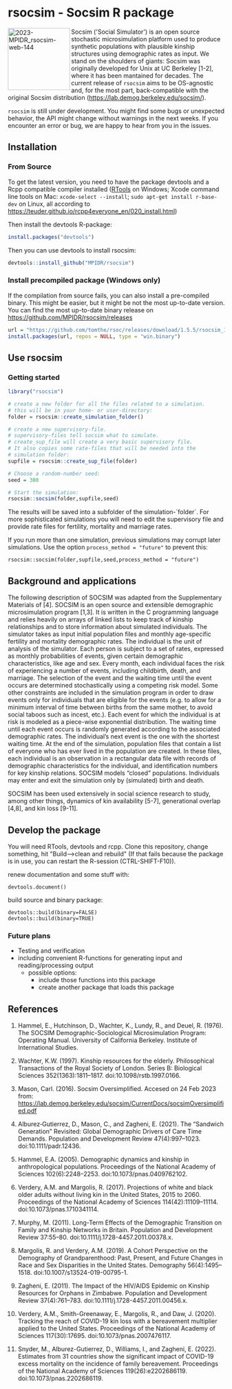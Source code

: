 # rsocsim - Socsim R package

<img align="left" width="144" alt="2023-MPIDR_rsocsim-web-144" src="https://user-images.githubusercontent.com/5939967/221559559-1233e070-0e0a-43a1-b451-a3215c0b7d4c.png">

Socsim ('Social Simulator') is an open source stochastic microsimulation platform used to produce synthetic populations with plausible kinship structures using demographic rates as input.
We stand on the shoulders of giants: Socsim was originally developed for Unix at UC Berkeley [1-2], where it has been mantained for decades. The current release of `rsocsim` aims to be OS-agnostic and, for the most part, back-compatible with the original Socsim distribution (https://lab.demog.berkeley.edu/socsim/).

`rsocsim` is still under development. You might find some bugs or unexpected behavior, the API might change without warnings in the next weeks.
If you encounter an error or bug, we are happy to hear from you in the issues.

## Installation


### From Source


To get the latest version, you need to have the package devtools and a 
Rcpp compatible compiler installed ([RTools](https://cran.r-project.org/bin/windows/Rtools/index.html)
on Windows; Xcode command line tools on Mac: `xcode-select --install`; 
`sudo apt-get install r-base-dev` on Linux,
all according to https://teuder.github.io/rcpp4everyone_en/020_install.html)


Then install the devtools R-package:
````R
install.packages("devtools")
````

Then you can use devtools to install rsocsim:
````R
devtools::install_github("MPIDR/rsocsim")
````

### Install precompiled package (Windows only)

If the compilation from source fails, you can also install a pre-compiled binary. This might be easier, but it might be not the most up-to-date version. You can find the most up-to-date binary release on https://github.com/MPIDR/rsocsim/releases

````R
url = "https://github.com/tomthe/rsoc/releases/download/1.5.5/rsocsim_1.5.5.zip"
install.packages(url, repos = NULL, type = "win.binary")
````

## Use rsocsim


### Getting started

````R
library("rsocsim")

# create a new folder for all the files related to a simulation.
# this will be in your home- or user-directory:
folder = rsocsim::create_simulation_folder()

# create a new supervisory-file.
# supervisory-files tell socsim what to simulate. 
# create_sup_file will create a very basic supervisory file.
# It also copies some rate-files that will be needed into the 
# simulation folder:
supfile = rsocsim::create_sup_file(folder)

# Choose a random-number seed:
seed = 300

# Start the simulation:
rsocsim::socsim(folder,supfile,seed)

````

The results will be saved into a subfolder of the  simulation-`folder´.
For more sophisticated simulations you will need to edit the supervisory
file and provide rate files for fertility, mortality and marriage rates.

If you run more than one simulation, previous simulations may corrupt
later simulations. Use the option `process_method = "future"` to prevent this:
```
rsocsim::socsim(folder,supfile,seed,process_method = "future")
```


## Background and applications

The following description of SOCSIM was adapted from the Supplementary Materials of [4]. 
SOCSIM is an open source and extensible demographic microsimulation program [1,3]. 
It is written in the C programming language and relies heavily on arrays of linked lists to keep track of kinship relationships and to store information about simulated individuals. 
The simulator takes as input initial population files and monthly age-specific fertility and mortality demographic rates. 
The individual is the unit of analysis of the simulator. 
Each person is subject to a set of rates, expressed as monthly probabilities of events, given certain demographic characteristics, like age and sex. 
Every month, each individual faces the risk of experiencing a number of events, including childbirth, death, and marriage. 
The selection of the event and the waiting time until the event occurs are determined stochastically using a competing risk model. 
Some other constraints are included in the simulation program in order to draw events only for individuals that are eligible for the events (e.g. to allow for a minimum interval of time between births from the same mother, to avoid social taboos such as incest, etc.). 
Each event for which the individual is at risk is modeled as a piece-wise exponential distribution. 
The waiting time until each event occurs is randomly generated according to the associated demographic rates. 
The individual’s next event is the one with the shortest waiting time. 
At the end of the simulation, population files that contain a list of everyone who has ever lived in the population are created. 
In these files, each individual is an observation in a rectangular data file with records of demographic characteristics for the individual, and identification numbers for key kinship relations.
SOCSIM models “closed” populations. 
Individuals may enter and exit the simulation only by (simulated) birth and death. 


SOCSIM has been used extensively in social science research to study, among other things, dynamics of kin availability [5-7], generational overlap [4,8], and kin loss [9-11].

## Develop the package

You will need RTools, devtools and rcpp.
Clone this repository, change something, hit "Build-->clean and rebuild"
(If that fails because the package is in use, you can restart the R-session (CTRL-SHIFT-F10)).


renew documentation and some stuff with:
```
devtools.document()
```

build source and binary package:
```
devtools::build(binary=FALSE)
devtools::build(binary=TRUE)
```

### Future plans

* Testing and verification
* including convenient R-functions for generating input and reading/processing output
  * possible options:
    * include those functions into this package
    * create another package that loads this package


## References

1. Hammel, E., Hutchinson, D., Wachter, K., Lundy, R., and Deuel, R. (1976). The SOCSIM Demographic-Sociological Microsimulation Program: Operating Manual. University of California Berkeley. Institute of International Studies.

2. Wachter, K.W. (1997). Kinship resources for the elderly. Philosophical Transactions of the Royal Society of London. Series B: Biological Sciences 352(1363):1811–1817. doi:10.1098/rstb.1997.0166.

3. Mason, Carl. (2016). Socsim Oversimplified. Accesed on 24 Feb 2023 from: https://lab.demog.berkeley.edu/socsim/CurrentDocs/socsimOversimplified.pdf

4. Alburez‐Gutierrez, D., Mason, C., and Zagheni, E. (2021). The “Sandwich Generation” Revisited: Global Demographic Drivers of Care Time Demands. Population and Development Review 47(4):997–1023. doi:10.1111/padr.12436.

5. Hammel, E.A. (2005). Demographic dynamics and kinship in anthropological populations. Proceedings of the National Academy of Sciences 102(6):2248–2253. doi:10.1073/pnas.0409762102.

6. Verdery, A.M. and Margolis, R. (2017). Projections of white and black older adults without living kin in the United States, 2015 to 2060. Proceedings of the National Academy of Sciences 114(42):11109–11114. doi:10.1073/pnas.1710341114.

7. Murphy, M. (2011). Long-Term Effects of the Demographic Transition on Family and Kinship Networks in Britain. Population and Development Review 37:55–80. doi:10.1111/j.1728-4457.2011.00378.x.

8. Margolis, R. and Verdery, A.M. (2019). A Cohort Perspective on the Demography of Grandparenthood: Past, Present, and Future Changes in Race and Sex Disparities in the United States. Demography 56(4):1495–1518. doi:10.1007/s13524-019-00795-1.

9. Zagheni, E. (2011). The Impact of the HIV/AIDS Epidemic on Kinship Resources for Orphans in Zimbabwe. Population and Development Review 37(4):761–783. doi:10.1111/j.1728-4457.2011.00456.x.

10. Verdery, A.M., Smith-Greenaway, E., Margolis, R., and Daw, J. (2020). Tracking the reach of COVID-19 kin loss with a bereavement multiplier applied to the United States. Proceedings of the National Academy of Sciences 117(30):17695. doi:10.1073/pnas.2007476117.

11. Snyder, M., Alburez-Gutierrez, D., Williams, I., and Zagheni, E. (2022). Estimates from 31 countries show the significant impact of COVID-19 excess mortality on the incidence of family bereavement. Proceedings of the National Academy of Sciences 119(26):e2202686119. doi:10.1073/pnas.2202686119.
